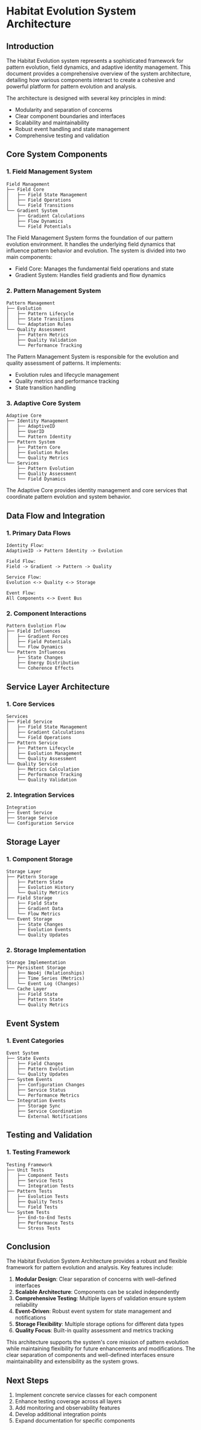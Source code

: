 # Habitat Evolution System Architecture

## Introduction

The Habitat Evolution system represents a sophisticated framework for pattern evolution, field dynamics, and adaptive identity management. This document provides a comprehensive overview of the system architecture, detailing how various components interact to create a cohesive and powerful platform for pattern evolution and analysis.

The architecture is designed with several key principles in mind:
- Modularity and separation of concerns
- Clear component boundaries and interfaces
- Scalability and maintainability
- Robust event handling and state management
- Comprehensive testing and validation

## Core System Components

### 1. Field Management System
```ascii
Field Management
├── Field Core
│   ├── Field State Management
│   ├── Field Operations
│   └── Field Transitions
└── Gradient System
    ├── Gradient Calculations
    ├── Flow Dynamics
    └── Field Potentials
```

The Field Management System forms the foundation of our pattern evolution environment. It handles the underlying field dynamics that influence pattern behavior and evolution. The system is divided into two main components:
- Field Core: Manages the fundamental field operations and state
- Gradient System: Handles field gradients and flow dynamics

### 2. Pattern Management System
```ascii
Pattern Management
├── Evolution
│   ├── Pattern Lifecycle
│   ├── State Transitions
│   └── Adaptation Rules
└── Quality Assessment
    ├── Pattern Metrics
    ├── Quality Validation
    └── Performance Tracking
```

The Pattern Management System is responsible for the evolution and quality assessment of patterns. It implements:
- Evolution rules and lifecycle management
- Quality metrics and performance tracking
- State transition handling

### 3. Adaptive Core System
```ascii
Adaptive Core
├── Identity Management
│   ├── AdaptiveID
│   ├── UserID
│   └── Pattern Identity
├── Pattern System
│   ├── Pattern Core
│   ├── Evolution Rules
│   └── Quality Metrics
└── Services
    ├── Pattern Evolution
    ├── Quality Assessment
    └── Field Dynamics
```

The Adaptive Core provides identity management and core services that coordinate pattern evolution and system behavior.

## Data Flow and Integration

### 1. Primary Data Flows
```ascii
Identity Flow:
AdaptiveID -> Pattern Identity -> Evolution

Field Flow:
Field -> Gradient -> Pattern -> Quality

Service Flow:
Evolution <-> Quality <-> Storage

Event Flow:
All Components <-> Event Bus
```

### 2. Component Interactions
```ascii
Pattern Evolution Flow
├── Field Influences
│   ├── Gradient Forces
│   ├── Field Potentials
│   └── Flow Dynamics
└── Pattern Influences
    ├── State Changes
    ├── Energy Distribution
    └── Coherence Effects
```

## Service Layer Architecture

### 1. Core Services
```ascii
Services
├── Field Service
│   ├── Field State Management
│   ├── Gradient Calculations
│   └── Field Operations
├── Pattern Service
│   ├── Pattern Lifecycle
│   ├── Evolution Management
│   └── Quality Assessment
└── Quality Service
    ├── Metrics Calculation
    ├── Performance Tracking
    └── Quality Validation
```

### 2. Integration Services
```ascii
Integration
├── Event Service
├── Storage Service
└── Configuration Service
```

## Storage Layer

### 1. Component Storage
```ascii
Storage Layer
├── Pattern Storage
│   ├── Pattern State
│   ├── Evolution History
│   └── Quality Metrics
├── Field Storage
│   ├── Field State
│   ├── Gradient Data
│   └── Flow Metrics
└── Event Storage
    ├── State Changes
    ├── Evolution Events
    └── Quality Updates
```

### 2. Storage Implementation
```ascii
Storage Implementation
├── Persistent Storage
│   ├── Neo4j (Relationships)
│   ├── Time Series (Metrics)
│   └── Event Log (Changes)
└── Cache Layer
    ├── Field State
    ├── Pattern State
    └── Quality Metrics
```

## Event System

### 1. Event Categories
```ascii
Event System
├── State Events
│   ├── Field Changes
│   ├── Pattern Evolution
│   └── Quality Updates
├── System Events
│   ├── Configuration Changes
│   ├── Service Status
│   └── Performance Metrics
└── Integration Events
    ├── Storage Sync
    ├── Service Coordination
    └── External Notifications
```

## Testing and Validation

### 1. Testing Framework
```ascii
Testing Framework
├── Unit Tests
│   ├── Component Tests
│   ├── Service Tests
│   └── Integration Tests
├── Pattern Tests
│   ├── Evolution Tests
│   ├── Quality Tests
│   └── Field Tests
└── System Tests
    ├── End-to-End Tests
    ├── Performance Tests
    └── Stress Tests
```

## Conclusion

The Habitat Evolution System Architecture provides a robust and flexible framework for pattern evolution and analysis. Key features include:

1. **Modular Design**: Clear separation of concerns with well-defined interfaces
2. **Scalable Architecture**: Components can be scaled independently
3. **Comprehensive Testing**: Multiple layers of validation ensure system reliability
4. **Event-Driven**: Robust event system for state management and notifications
5. **Storage Flexibility**: Multiple storage options for different data types
6. **Quality Focus**: Built-in quality assessment and metrics tracking

This architecture supports the system's core mission of pattern evolution while maintaining flexibility for future enhancements and modifications. The clear separation of components and well-defined interfaces ensure maintainability and extensibility as the system grows.

## Next Steps

1. Implement concrete service classes for each component
2. Enhance testing coverage across all layers
3. Add monitoring and observability features
4. Develop additional integration points
5. Expand documentation for specific components
